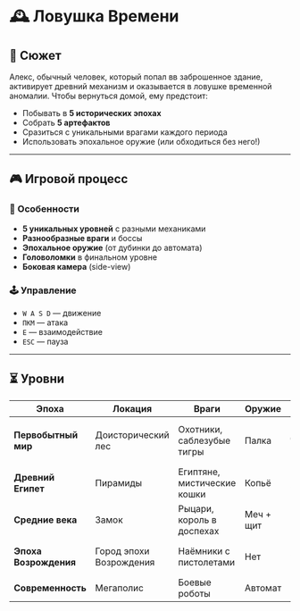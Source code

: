 # 🕰️ Ловушка Времени 

## 🌌 Сюжет  
Алекс, обычный человек, который попал вв заброшенное здание, активирует древний механизм и оказывается в ловушке временной аномалии. Чтобы вернуться домой, ему предстоит:  
- Побывать в **5 исторических эпохах**  
- Собрать **5 артефактов**  
- Сразиться с уникальными врагами каждого периода  
- Использовать эпохальное оружие (или обходиться без него!)  

---

## 🎮 Игровой процесс  

### 🔸 Особенности  
- **5 уникальных уровней** с разными механиками  
- **Разнообразные враги** и боссы  
- **Эпохальное оружие** (от дубинки до автомата)  
- **Головоломки** в финальном уровне  
- **Боковая камера** (side-view)  

### 🕹️ Управление  
- `W A S D` — движение    
- `ПКМ` — атака  
- `E` — взаимодействие  
- `ESC` — пауза  

---

## ⏳ Уровни  

| Эпоха              | Локация               | Враги                          | Оружие         | Задача                          |
|--------------------|-----------------------|--------------------------------|----------------|---------------------------------|
| **Первобытный мир** | Доисторический лес    | Охотники, саблезубые тигры     | Палка          | Добраться до священного места   |
| **Древний Египет**  | Пирамиды              | Египтяне, мистические кошки    | Копьё          | Найти ключ у жреца              |
| **Средние века**    | Замок                 | Рыцари, король в доспехах      | Меч + щит      | Победить короля                 |
| **Эпоха Возрождения**| Город эпохи Возрождения       | Наёмники с пистолетами         | Нет            | Скрытно украсть артефакт        |
| **Современность**   | Мегаполис            | Боевые роботы                  | Автомат        | Решить головоломку      |

